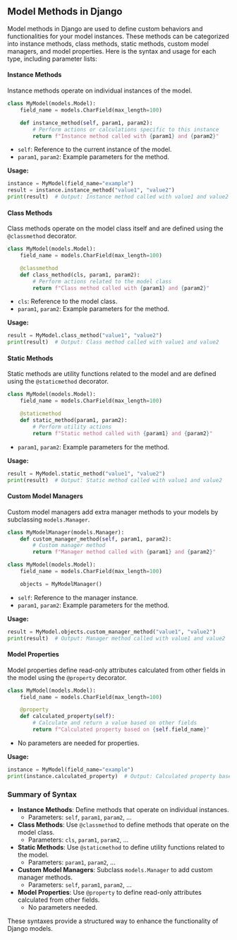 ## Model Methods in Django

Model methods in Django are used to define custom behaviors and functionalities for your model instances. These methods can be categorized into instance methods, class methods, static methods, custom model managers, and model properties. Here is the syntax and usage for each type, including parameter lists:

#### **Instance Methods**

Instance methods operate on individual instances of the model.

```python
class MyModel(models.Model):
    field_name = models.CharField(max_length=100)

    def instance_method(self, param1, param2):
        # Perform actions or calculations specific to this instance
        return f"Instance method called with {param1} and {param2}"
```

- `self`: Reference to the current instance of the model.
- `param1`, `param2`: Example parameters for the method.

**Usage:**
```python
instance = MyModel(field_name="example")
result = instance.instance_method("value1", "value2")
print(result)  # Output: Instance method called with value1 and value2
```

#### **Class Methods**

Class methods operate on the model class itself and are defined using the `@classmethod` decorator.

```python
class MyModel(models.Model):
    field_name = models.CharField(max_length=100)

    @classmethod
    def class_method(cls, param1, param2):
        # Perform actions related to the model class
        return f"Class method called with {param1} and {param2}"
```

- `cls`: Reference to the model class.
- `param1`, `param2`: Example parameters for the method.

**Usage:**
```python
result = MyModel.class_method("value1", "value2")
print(result)  # Output: Class method called with value1 and value2
```

#### **Static Methods**

Static methods are utility functions related to the model and are defined using the `@staticmethod` decorator.

```python
class MyModel(models.Model):
    field_name = models.CharField(max_length=100)

    @staticmethod
    def static_method(param1, param2):
        # Perform utility actions
        return f"Static method called with {param1} and {param2}"
```

- `param1`, `param2`: Example parameters for the method.

**Usage:**
```python
result = MyModel.static_method("value1", "value2")
print(result)  # Output: Static method called with value1 and value2
```

#### **Custom Model Managers**

Custom model managers add extra manager methods to your models by subclassing `models.Manager`.

```python
class MyModelManager(models.Manager):
    def custom_manager_method(self, param1, param2):
        # Custom manager method
        return f"Manager method called with {param1} and {param2}"

class MyModel(models.Model):
    field_name = models.CharField(max_length=100)

    objects = MyModelManager()
```

- `self`: Reference to the manager instance.
- `param1`, `param2`: Example parameters for the method.

**Usage:**
```python
result = MyModel.objects.custom_manager_method("value1", "value2")
print(result)  # Output: Manager method called with value1 and value2
```

#### **Model Properties**

Model properties define read-only attributes calculated from other fields in the model using the `@property` decorator.

```python
class MyModel(models.Model):
    field_name = models.CharField(max_length=100)

    @property
    def calculated_property(self):
        # Calculate and return a value based on other fields
        return f"Calculated property based on {self.field_name}"
```

- No parameters are needed for properties.

**Usage:**
```python
instance = MyModel(field_name="example")
print(instance.calculated_property)  # Output: Calculated property based on example
```

### Summary of Syntax

- **Instance Methods**: Define methods that operate on individual instances.
  - Parameters: `self`, `param1`, `param2`, ...
- **Class Methods**: Use `@classmethod` to define methods that operate on the model class.
  - Parameters: `cls`, `param1`, `param2`, ...
- **Static Methods**: Use `@staticmethod` to define utility functions related to the model.
  - Parameters: `param1`, `param2`, ...
- **Custom Model Managers**: Subclass `models.Manager` to add custom manager methods.
  - Parameters: `self`, `param1`, `param2`, ...
- **Model Properties**: Use `@property` to define read-only attributes calculated from other fields.
  - No parameters needed.

These syntaxes provide a structured way to enhance the functionality of Django models.